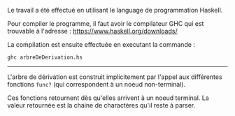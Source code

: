 Le travail a été effectué en utilisant le language de programmation Haskell. 

Pour compiler le programme, il faut avoir le compilateur GHC qui est trouvable à l'adresse : https://www.haskell.org/downloads/ 

La compilation est ensuite effectuée en executant la commande : 

`ghc arbreDeDerivation.hs`


---------------

L'arbre de dérivation est construit implicitement par l'appel aux différentes fonctions `func?` (qui correspondent à un noeud non-terminal). 

Ces fonctions retournent dès qu'elles arrivent à un noeud terminal. La valeur retournée est la chaine de charactères qu'il reste à parser. 

